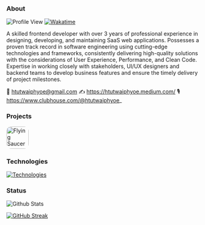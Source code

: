 ### About

![Profile View](https://komarev.com/ghpvc/?username=htutwaiphyoe&color=5A43CB) [![Wakatime](https://wakatime.com/badge/user/89cef132-7873-4db7-8f6d-0d48412d0c33.svg)](https://wakatime.com/@89cef132-7873-4db7-8f6d-0d48412d0c33)

A skilled frontend developer with over 3 years of professional experience in designing, developing, and maintaining SaaS web applications. Possesses a proven track record in software engineering using cutting-edge technologies and frameworks, consistently delivering high-quality solutions with the considerations of User Experience, Performance, and Clean Code. Expertise in working closely with stakeholders, UI/UX designers and backend teams to develop business features and ensure the timely delivery of project milestones.

📧 htutwaiphyoe@gmail.com
✍️ https://htutwaiphyoe.medium.com/
🎙️ https://www.clubhouse.com/@htutwaiphyoe_

### Projects

[<img src="https://rezeve.zendesk.com/embeddable/avatars/17312822610713" alt="Flying Saucer" width="58" height="58" style="border-radius: 12px" />](https://rezeve.com/)

### Technologies

[![Technologies](https://skillicons.dev/icons?i=html,css,sass,js,ts,tailwind,materialui,react,nextjs,redux,nodejs,express,mongodb,mysql,firebase,aws,figma&perline=6)](https://skillicons.dev)

### Status

![Github Stats](https://github-readme-stats.vercel.app/api?username=htutwaiphyoe)

[![GitHub Streak](https://github-readme-streak-stats.herokuapp.com/?user=htutwaiphyoe)](https://git.io/streak-stats)
